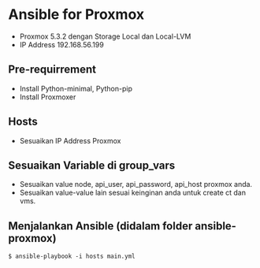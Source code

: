 # Ansible for Proxmox
- Proxmox 5.3.2 dengan Storage Local dan Local-LVM
- IP Address 192.168.56.199

## Pre-requirrement
- Install Python-minimal, Python-pip
- Install Proxmoxer

## Hosts
- Sesuaikan IP Address Proxmox

## Sesuaikan Variable di group_vars
- Sesuaikan value node, api_user, api_password, api_host proxmox anda.
- Sesuaikan value-value lain sesuai keinginan anda untuk create ct dan vms.

## Menjalankan Ansible (didalam folder ansible-proxmox)

`$ ansible-playbook -i hosts main.yml`
